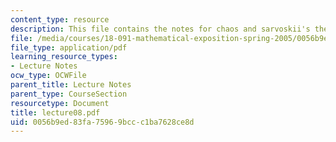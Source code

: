 ```yaml
---
content_type: resource
description: This file contains the notes for chaos and sarvoskii's theorem.
file: /media/courses/18-091-mathematical-exposition-spring-2005/0056b9ed83fa75969bccc1ba7628ce8d_lecture08.pdf
file_type: application/pdf
learning_resource_types:
- Lecture Notes
ocw_type: OCWFile
parent_title: Lecture Notes
parent_type: CourseSection
resourcetype: Document
title: lecture08.pdf
uid: 0056b9ed-83fa-7596-9bcc-c1ba7628ce8d
---
```

